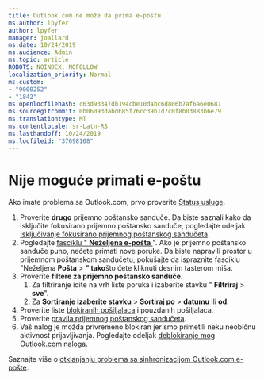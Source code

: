```yaml
---
title: Outlook.com ne može da prima e-poštu
ms.author: lpyfer
author: lpyfer
manager: joallard
ms.date: 10/24/2019
ms.audience: Admin
ms.topic: article
ROBOTS: NOINDEX, NOFOLLOW
localization_priority: Normal
ms.custom:
- "9000252"
- "1842"
ms.openlocfilehash: c63d93347db194cbe10d4bc6d806b7af6a6e0681
ms.sourcegitcommit: 0b06093dabd685f76cc39b1d7c0f8b03883b6e79
ms.translationtype: MT
ms.contentlocale: sr-Latn-RS
ms.lasthandoff: 10/24/2019
ms.locfileid: "37698168"
---
```

# <a name="unable-to-receive-email"></a>Nije moguće primati e-poštu

Ako imate problema sa Outlook.com, prvo proverite [Status usluge](https://go.microsoft.com/fwlink/p/?linkid=837482).

1. Proverite **drugo** prijemno poštansko sanduče. Da biste saznali kako da isključite fokusirano prijemno poštansko sanduče, pogledajte odeljak [Isključivanje fokusirano prijemnog poštanskog sandučeta](https://support.office.com/article/f714d94d-9e63-4217-9ccb-6cb2986aa1b2). 
2. Pogledajte [fasciklu " **Neželjena e-pošta** ](https://outlook.live.com/mail/junkemail)". Ako je prijemno poštansko sanduče puno, nećete primati nove poruke. Da biste napravili prostor u prijemnom poštanskom sandučetu, pokušajte da ispraznite fasciklu "Neželjena **Pošta** > **" tako**što ćete kliknuti desnim tasterom miša.
3. Proverite **filtere za prijemno poštansko sanduče**. 
    1. Za filtriranje idite na vrh liste poruka i izaberite stavku " **Filtriraj** > **sve**".
    2. Za **Sortiranje izaberite stavku** > **Sortiraj po** > **datumu** ili **od**.
4. Proverite liste [blokiranih pošiljalaca](https://outlook.live.com/mail/options/mail/junkEmail) i pouzdanih pošiljalaca.
5. Proverite [pravila prijemnog poštanskog sandučeta](https://outlook.live.com/mail/options/mail/rules).
6. Vaš nalog je možda privremeno blokiran jer smo primetili neku neobičnu aktivnost prijavljivanja. Pogledajte odeljak [deblokiranje mog Outlook.com naloga](https://support.office.com/article/f4ad2701-d166-4d8b-8a6a-9af2a1f8a4c4).

Saznajte više o [otklanjanju problema sa sinhronizacijom Outlook.com e-pošte](https://support.office.com/article/d39e3341-8d79-4bf1-b3c7-ded602233642).